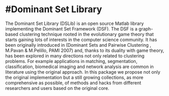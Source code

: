 #Dominant Set Library
===========

The Dominant Set Library (DSLib) is an open source Matlab library implementing the Dominant Set Framework (DSF). The DSF is a graph-based clustering technique rooted in the evolutionary game theory that starts gaining lots of interests in the computer science community. It has been originally introduced in (Dominant Sets and Pairwise Clustering , M.Pavan & M.Pelillo, PAMI 2007) and, thanks to its duality with game theory, has been explored in many directions not only related to clustering problems. For example applications in matching, segmentation, classification, biomedical imaging and network analysis are common in literature using the original approach. In this package we propose not only the original implementation but a still growing collections, as more comprehensive as possible, of methods and hacks from different researchers and users based on the original core.
